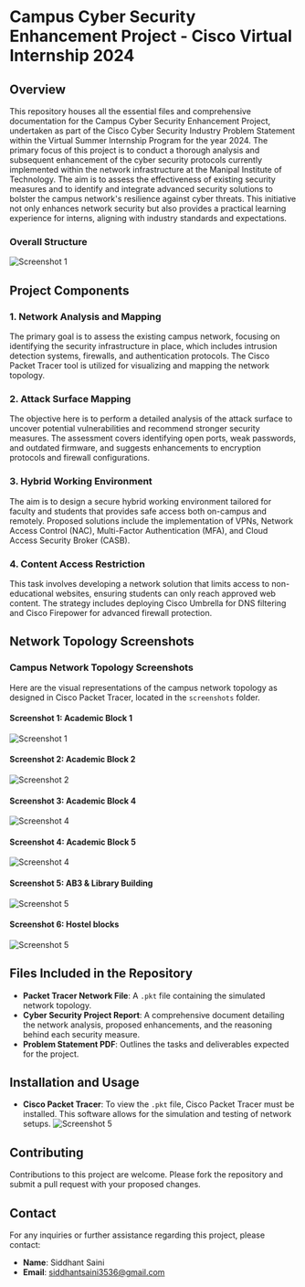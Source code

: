 # Campus Cyber Security Enhancement Project - Cisco Virtual Internship 2024

## Overview
This repository houses all the essential files and comprehensive documentation for the Campus Cyber Security Enhancement Project, undertaken as part of the Cisco Cyber Security Industry Problem Statement within the Virtual Summer Internship Program for the year 2024. The primary focus of this project is to conduct a thorough analysis and subsequent enhancement of the cyber security protocols currently implemented within the network infrastructure at the Manipal Institute of Technology. The aim is to assess the effectiveness of existing security measures and to identify and integrate advanced security solutions to bolster the campus network's resilience against cyber threats. This initiative not only enhances network security but also provides a practical learning experience for interns, aligning with industry standards and expectations.

### Overall Structure
![Screenshot 1](SnapShots/p3.png)
## Project Components

### 1. Network Analysis and Mapping
The primary goal is to assess the existing campus network, focusing on identifying the security infrastructure in place, which includes intrusion detection systems, firewalls, and authentication protocols. The Cisco Packet Tracer tool is utilized for visualizing and mapping the network topology.

### 2. Attack Surface Mapping
The objective here is to perform a detailed analysis of the attack surface to uncover potential vulnerabilities and recommend stronger security measures. The assessment covers identifying open ports, weak passwords, and outdated firmware, and suggests enhancements to encryption protocols and firewall configurations.

### 3. Hybrid Working Environment
The aim is to design a secure hybrid working environment tailored for faculty and students that provides safe access both on-campus and remotely. Proposed solutions include the implementation of VPNs, Network Access Control (NAC), Multi-Factor Authentication (MFA), and Cloud Access Security Broker (CASB).

### 4. Content Access Restriction
This task involves developing a network solution that limits access to non-educational websites, ensuring students can only reach approved web content. The strategy includes deploying Cisco Umbrella for DNS filtering and Cisco Firepower for advanced firewall protection.

## Network Topology Screenshots

### Campus Network Topology Screenshots
Here are the visual representations of the campus network topology as designed in Cisco Packet Tracer, located in the `screenshots` folder.

#### Screenshot 1: Academic Block 1
![Screenshot 1](SnapShots/2.png)

#### Screenshot 2: Academic Block 2
![Screenshot 2](SnapShots/4.png)

#### Screenshot 3: Academic Block 4
![Screenshot 4](SnapShots/3.png)

#### Screenshot 4: Academic Block 5
![Screenshot 4](SnapShots/1.png)

#### Screenshot 5: AB3 & Library Building
![Screenshot 5](SnapShots/10.png)

#### Screenshot 6: Hostel blocks
![Screenshot 5](SnapShots/7.png)

## Files Included in the Repository
- **Packet Tracer Network File**: A `.pkt` file containing the simulated network topology.
- **Cyber Security Project Report**: A comprehensive document detailing the network analysis, proposed enhancements, and the reasoning behind each security measure.
- **Problem Statement PDF**: Outlines the tasks and deliverables expected for the project.

## Installation and Usage
- **Cisco Packet Tracer**: To view the `.pkt` file, Cisco Packet Tracer must be installed. This software allows for the simulation and testing of network setups.
![Screenshot 5](SnapShots/cisco_packet_image.png)

## Contributing
Contributions to this project are welcome. Please fork the repository and submit a pull request with your proposed changes.

## Contact
For any inquiries or further assistance regarding this project, please contact:

- **Name**: Siddhant Saini
- **Email**: [siddhantsaini3536@gmail.com](mailto:siddhantsaini3536@gmail.com)
